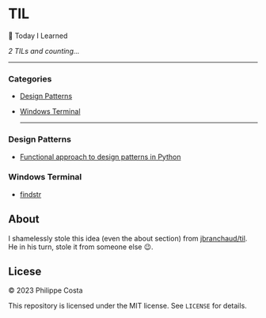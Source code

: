# TIL

📝 Today I Learned

_2 TILs and counting..._

---

### Categories

* [Design Patterns](#design-patterns)
* [Windows Terminal](#windows-terminal)

  ---

### Design Patterns
- [Functional approach to design patterns in Python](design-patterns/functional-approach-to_design-patterns-in-python.md)

### Windows Terminal
- [findstr](windows-terminal/findstr.md)
 

## About

I shamelessly stole this idea (even the about section) from
[jbranchaud/til](https://github.com/jbranchaud/til). He in his turn, stole it from someone else 😉.

## Licese

&copy; 2023 Philippe Costa

This repository is licensed under the MIT license. See `LICENSE` for
details.
